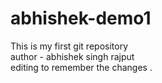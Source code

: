 # abhishek-demo1
This is my first git repository 
<br>
author - abhishek singh rajput
<br> editing to remember the changes . 
